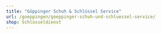 ```yaml
---
title: "Göppinger Schuh & Schlüssel Service"
url: /goeppingen/goeppinger-schuh-und-schluessel-service/
shop: Schlüsseldienst
---
```

